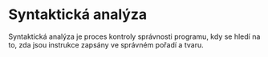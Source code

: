 # Syntaktická analýza
Syntaktická analýza je proces kontroly správnosti programu, kdy se hledí na to, zda jsou instrukce zapsány ve správném pořadí a tvaru.